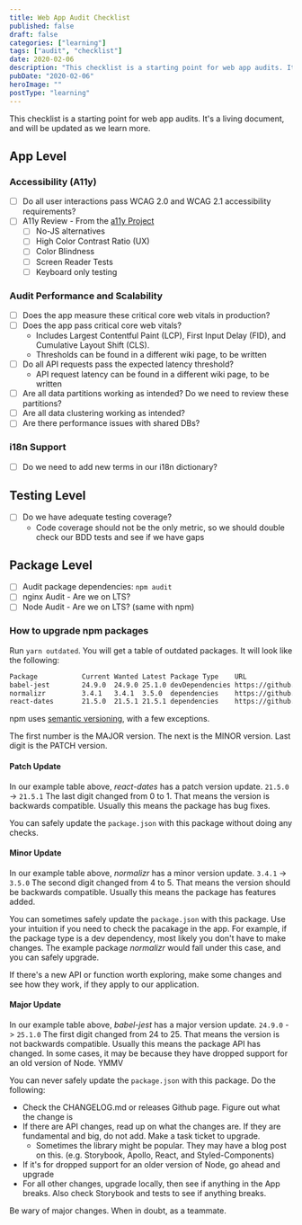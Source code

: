 ```yaml
---
title: Web App Audit Checklist
published: false
draft: false
categories: ["learning"]
tags: ["audit", "checklist"]
date: 2020-02-06
description: "This checklist is a starting point for web app audits. It's a living document, and will be updated as we learn more."
pubDate: "2020-02-06"
heroImage: ""
postType: "learning"
---
```


This checklist is a starting point for web app audits. It's a living document, and will be updated as we learn more.

## App Level

### Accessibility (A11y)

- [ ] Do all user interactions pass WCAG 2.0 and WCAG 2.1 accessibility requirements?
- [ ] A11y Review - From the [a11y Project](https://a11yproject.com/checklist.html)
  - [ ] No-JS alternatives
  - [ ] High Color Contrast Ratio (UX)
  - [ ] Color Blindness
  - [ ] Screen Reader Tests
  - [ ] Keyboard only testing

### Audit Performance and Scalability

- [ ] Does the app measure these critical core web vitals in production?
- [ ] Does the app pass critical core web vitals?
  - Includes Largest Contentful Paint (LCP), First Input Delay (FID), and Cumulative Layout Shift (CLS).
  - Thresholds can be found in a different wiki page, to be written
- [ ] Do all API requests pass the expected latency threshold?
  - API request latency can be found in a different wiki page, to be written
- [ ] Are all data partitions working as intended? Do we need to review these partitions?
- [ ] Are all data clustering working as intended?
- [ ] Are there performance issues with shared DBs?

### i18n Support

- [ ] Do we need to add new terms in our i18n dictionary?

## Testing Level

- [ ] Do we have adequate testing coverage?
  - Code coverage should not be the only metric, so we should double check our BDD tests and see if we have gaps

## Package Level

- [ ] Audit package dependencies: `npm audit`
- [ ] nginx Audit - Are we on LTS?
- [ ] Node Audit - Are we on LTS? (same with npm)

### How to upgrade npm packages

Run `yarn outdated`. You will get a table of outdated packages. It will look like the following:

```bash
Package           Current Wanted Latest Package Type    URL
babel-jest        24.9.0  24.9.0 25.1.0 devDependencies https://github.com/facebook/jest#readme
normalizr         3.4.1   3.4.1  3.5.0  dependencies    https://github.com/paularmstrong/normalizr
react-dates       21.5.0  21.5.1 21.5.1 dependencies    https://github.com/airbnb/react-dates
```

npm uses [semantic versioning](https://semver.org/), with a few exceptions.

The first number is the MAJOR version. The next is the MINOR version. Last digit is the PATCH version.

#### Patch Update

In our example table above, _react-dates_ has a patch version update.
`21.5.0` -> `21.5.1`
The last digit changed from 0 to 1. That means the version is backwards compatible.
Usually this means the package has bug fixes.

You can safely update the `package.json` with this package without doing any checks.

#### Minor Update

In our example table above, _normalizr_ has a minor version update.
`3.4.1` -> `3.5.0`
The second digit changed from 4 to 5. That means the version should be backwards compatible.
Usually this means the package has features added.

You can sometimes safely update the `package.json` with this package.
Use your intuition if you need to check the pacakage in the app.
For example, if the package type is a dev dependency, most likely you don't have to make changes.
The example package _normalizr_ would fall under this case, and you can safely upgrade.

If there's a new API or function worth exploring, make some changes and see how they work, if they apply to our application.

#### Major Update

In our example table above, _babel-jest_ has a major version update.
`24.9.0` -> `25.1.0`
The first digit changed from 24 to 25. That means the version is not backwards compatible.
Usually this means the package API has changed.
In some cases, it may be because they have dropped support for an old version of Node. YMMV

You can never safely update the `package.json` with this package.
Do the following:

- Check the CHANGELOG.md or releases Github page. Figure out what the change is
- If there are API changes, read up on what the changes are. If they are fundamental and big, do not add. Make a task ticket to upgrade.
  - Sometimes the library might be popular. They may have a blog post on this. (e.g. Storybook, Apollo, React, and Styled-Components)
- If it's for dropped support for an older version of Node, go ahead and upgrade
- For all other changes, upgrade locally, then see if anything in the App breaks. Also check Storybook and tests to see if anything breaks.

Be wary of major changes. When in doubt, as a teammate.
